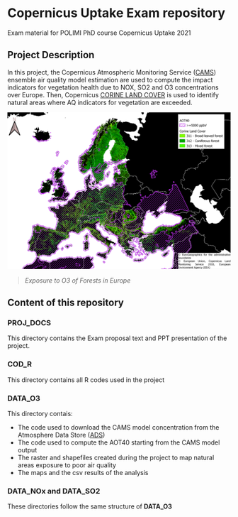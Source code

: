 # Copernicus Uptake Exam repository
Exam material for POLIMI PhD course Copernicus Uptake 2021

## Project Description
In this project, the Copernicus Atmospheric Monitoring Service ([CAMS](https://atmosphere.copernicus.eu/)) ensemble air quality model estimation are used to compute the impact indicators for vegetation health due to NOX, SO2 and O3 concentrations over Europe. Then, Copernicus [CORINE LAND COVER](https://land.copernicus.eu/pan-european/corine-land-cover) is used to identify natural areas where AQ indicators for vegetation are exceeded.

![ForestO3](./DATA_O3/MAPS/Forest_at_risk.png)
>*Exposure to O3 of Forests in Europe*

## Content of this repository

### PROJ_DOCS
This directory contains the Exam proposal text and PPT presentation of the project. 

### COD_R
This directory contains all R codes used in the project

### DATA_O3
This directory contais:
- The code used to download the CAMS model concentration from the Atmosphere Data Store ([ADS](https://ads.atmosphere.copernicus.eu/#!/home))
- The code used to compute the AOT40 starting from the CAMS model output
- The raster and shapefiles created during the project to map natural areas exposure to poor air quality
- The maps and the csv results of the analysis

### DATA_NOx and DATA_SO2
These directories follow the same structure of **DATA_O3**
